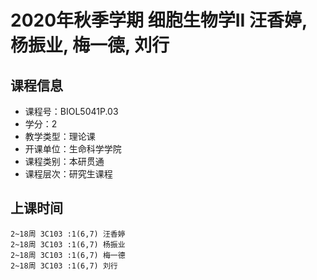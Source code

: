 # 2020年秋季学期 细胞生物学II 汪香婷, 杨振业, 梅一德, 刘行






## 课程信息

- 课程号：BIOL5041P.03
- 学分：2
- 教学类型：理论课
- 开课单位：生命科学学院
- 课程类别：本研贯通
- 课程层次：研究生课程

## 上课时间

```
2~18周 3C103 :1(6,7) 汪香婷
2~18周 3C103 :1(6,7) 杨振业
2~18周 3C103 :1(6,7) 梅一德
2~18周 3C103 :1(6,7) 刘行
```

